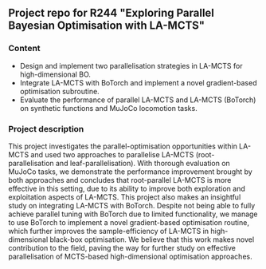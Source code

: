 ## Project repo for R244 "Exploring Parallel Bayesian Optimisation with LA-MCTS"

### Content
* Design and implement two parallelisation strategies in LA-MCTS for high-dimensional BO. 
* Integrate LA-MCTS with BoTorch and implement a novel gradient-based optimisation subroutine. 
* Evaluate the performance of parallel LA-MCTS and LA-MCTS (BoTorch) on synthetic functions and MuJoCo locomotion tasks.

### Project description

This project investigates the parallel-optimisation opportunities within LA-MCTS and used two approaches to parallelise LA-MCTS (root-parallelisation and leaf-parallelisation). With thorough evaluation on MuJoCo tasks, we demonstrate the performance improvement brought by both approaches and concludes that root-parallel LA-MCTS is more effective in this setting, due to its ability to improve both exploration and exploitation aspects of LA-MCTS. This project also makes an insightful study on integrating LA-MCTS with BoTorch. Despite not being able to fully achieve parallel tuning with BoTorch due to limited functionality, we manage to use BoTorch to implement a novel gradient-based optimisation routine, which further improves the sample-efficiency of LA-MCTS in high-dimensional black-box optimisation. We believe that this work makes novel contribution to the field, paving the way for further study on effective parallelisation of MCTS-based high-dimensional optimisation approaches. 